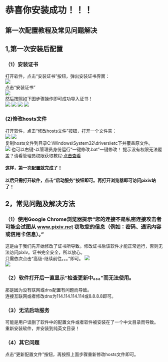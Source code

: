 # 恭喜你安装成功！！！
## 第一次配置教程及常见问题解决
## 1,第一次安装后配置
### （1）安装证书
打开软件，点击“安装证书”按钮，弹出安装证书界面：<br>
![](https://i.imgur.com/Ph4GUsk.png)<br>
点击“安装证书”<br>
![](https://i.imgur.com/soK42Pz.png)<br>
然后按照如下图步骤操作即可成功导入证书！<br>
![](https://i.imgur.com/8vI6MLH.png)
![](https://i.imgur.com/J7UkAGd.png)
![](https://i.imgur.com/Kdywo0n.png)
![](https://i.imgur.com/u0z8Cgq.png)<br>
### (2)修改hosts文件
打开软件，点击“修改hosts文件”按钮，打开一个文件夹：<br>
![](https://i.imgur.com/ptBuB9H.png)
![](https://i.imgur.com/nyFZpE1.png)<br>
复制hosts文件到目录C:\Windows\System32\drivers\etc下并覆盖原文件。<br>
![](https://i.imgur.com/xryizCv.png)
也可以右键-以管理员身份运行“一键修改.bat”一键修改！
提示没有权限无法覆盖？请看管理员权限获取教程:[点击查看](https://blog.csdn.net/yanhanhui1/article/details/82746357)<br>
#### 这样，第一次配置就完成了！
#### 以后只需打开软件，点击“启动服务”按钮即可。再打开浏览器即可访问pixiv站了！

## 2，常见问题及解决方法
### （1）使用Google Chrome浏览器提示“您的连接不是私密连接攻击者可能会试图从 www.pixiv.net 窃取您的信息（例如：密码、通讯内容或信用卡信息）。”
这是由于我们先开始修改了证书所导致。修改证书后该软件才能正常运行，否则无法访问pixiv。证书完全安全，所以放心。<br>
只需依次点击“高级-继续前往。。。”即可。
![](https://i.imgur.com/8FSx2An.png)<br>
![](https://i.imgur.com/W0mjn6P.png)
### （2）软件打开后一直显示“检查更新中。。。”而无法使用。
那是因为没有联网或dns配置有问题而导致。<br>
连接互联网或者修改dns为114.114.114.114或8.8.8.8即可。
### （3）无法启动服务
可能是用户误删了软件中的配置文件或者软件被安装在了一个中文目录而导致。<br>
重新安装软件，并安装到纯英文目录！
### （4）其它问题
点击“更新配置文件”按钮，再按照上面步骤重新修改hosts文件即可。
